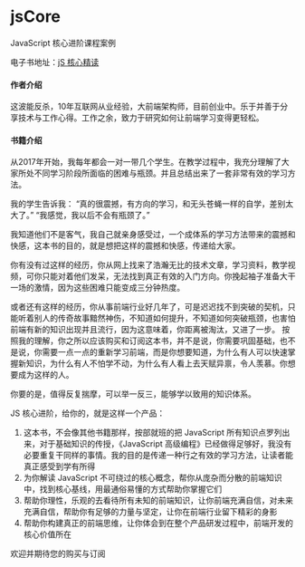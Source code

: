 # jsCore
JavaScript 核心进阶课程案例

电子书地址：[jS 核心精读](https://xiaozhuanlan.com/afed)

#### 作者介绍
这波能反杀，10年互联网从业经验，大前端架构师，目前创业中。乐于并善于分享技术与工作心得。工作之余，致力于研究如何让前端学习变得更轻松。

#### 书籍介绍

从2017年开始，我每年都会一对一带几个学生。在教学过程中，我充分理解了大家所处不同学习阶段所面临的困难与瓶颈。并且总结出来了一套非常有效的学习方法。

我的学生告诉我：
“真的很震撼，有方向的学习，和无头苍蝇一样的自学，差别太大了。”
“我感觉，我以后不会有瓶颈了。”

我知道他们不是客气，我自己就亲身感受过，一个成体系的学习方法带来的震撼和快感，这本书的目的，就是想把这样的震撼和快感，传递给大家。

你有没有过这样的经历，你从网上找来了浩瀚无比的技术文章，学习资料，教学视频，可你只能对着他们发呆，无法找到真正有效的入门方向。你挽起袖子准备大干一场的激情，因为这些困难只能变成三分钟热度。

或者还有这样的经历，你从事前端行业好几年了，可是迟迟找不到突破的契机，只能听着别人的传奇故事黯然神伤，不知道如何提升，不知道如何突破瓶颈，也害怕前端有新的知识出现并且流行，因为这意味着，你距离被淘汰，又进了一步。
按照我的理解，你之所以应该购买和订阅这本书，并不是说，你需要巩固基础，也不是说，你需要一点一点的重新学习前端，而是你想要知道，为什么有人可以快速掌握新知识，为什么有人不怕学不动，为什么有人看上去天赋异禀，令人羡慕。你想要成为这样的人。

你要的是，值得反复揣摩，可以举一反三，能够学以致用的知识体系。

JS 核心进阶，给你的，就是这样一个产品：

1. 这本书，不会像其他书籍那样，按部就班的把 JavaScript 所有知识点罗列出来，对于基础知识的传授，《JavaScript 高级编程》已经做得足够好，我没有必要重复干同样的事情。我的目的是传递一种行之有效的学习方法，让读者能真正感受到学有所得
2. 为你解读 JavaScript 不可绕过的核心概念，帮你从庞杂而分散的前端知识中，找到核心基线，用最通俗易懂的方式帮助你掌握它们
3. 帮助你理性，乐观的去看待所有未知的前端知识，让你前端充满自信，对未来充满自信，帮助你有足够的力量与坚定，让你在前端行业留下精彩的身影
4. 帮助你构建真正的前端思维，让你体会到在整个产品研发过程中，前端开发的核心价值所在

欢迎并期待您的购买与订阅







